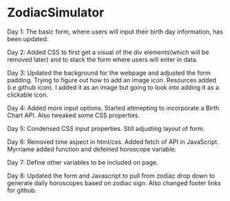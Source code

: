 # ZodiacSimulator
Day 1: The basic form, where users will input their birth day information, has been updated. 

Day 2: Added CSS to first get a visual of the div elements(which will be removed later) and to stack the form where users will enter in data. 

Day 3: Updated the background for the webpage and adjusted the form padding. Trying to figure out how to add an image icon. Resources added (i.e github icon). I added it as an image but going to look into adding it as a clickable icon. 

Day 4: Added more input options. Started attmepting to incorporate a Birth Chart API. Also tweaked some CSS properties.

Day 5: Condensed CSS input properties. Still adjusting layout of form. 

Day 6: Removed time aspect in html/css. Added fetch of API in JavaScript. Myrriame added function and defeined horoscope variable. 


Day 7: Define other variables to be included on page. 

Day 8: Updated the form and Javascript to pull from zodiac drop down to generate daily horoscopes based on zodiac sign. Also changed footer links for github.


